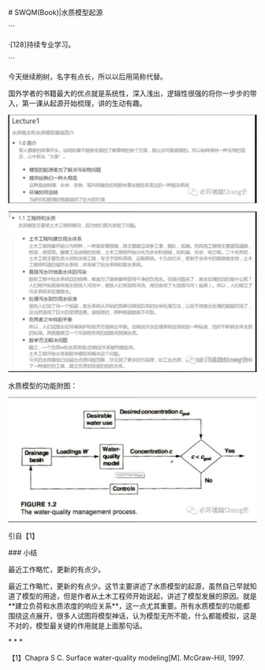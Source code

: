 \# SWQM\(Book\)\|水质模型起源

\`\`\`

·\[128\]持续专业学习。

\`\`\`

今天继续刷树，名字有点长，所以以后用简称代替。

国外学者的书籍最大的优点就是系统性，深入浅出，逻辑性很强的将你一步步的带入，第一课从起源开始梳理，讲的生动有趣。

![](/assets/P1-L1-1.0-1.png)

![](/assets/P1-L1-1.0-2.png)

水质模型的功能附图：

![](/assets/P1-L1-1.0-3.png)

引自【1】

\#\#\# 小结

最近工作略忙，更新的有点少。

最近工作略忙，更新的有点少。这节主要讲述了水质模型的起源，虽然自己早就知道了模型的用途，但是作者从土木工程师开始说起，讲述了模型发展的原因。就是\*\*建立负荷和水质浓度的响应关系\*\*，这一点尤其重要。所有水质模型的功能都围绕这点展开，很多人试图将模型神话，认为模型无所不能，什么都能模拟，这是不对的，模型最关键的作用就是上面那句话。

\* \* \*

【1】Chapra S C. Surface water-quality modeling\[M\]. McGraw-Hill, 1997.

